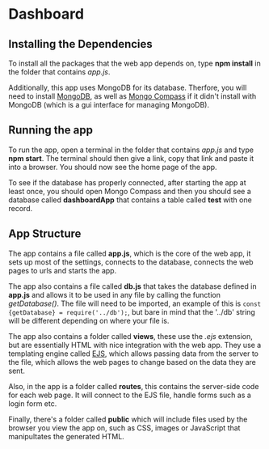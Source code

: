 # Dashboard

## Installing the Dependencies

To install all the packages that the web app depends on, type **npm install** in the folder that contains *app.js*.

Additionally, this app uses MongoDB for its database. Therfore, you will need to install [MongoDB](https://www.mongodb.com/try/download/community), as well as [Mongo Compass](https://www.mongodb.com/try/download/compass) if it didn't install with MongoDB (which is a gui interface for managing MongoDB).

## Running the app

To run the app, open a terminal in the folder that contains *app.js* and type **npm start**. The terminal should then give a link, copy that link and paste it into a browser. You should now see the home page of the app.

To see if the database has properly connected, after starting the app at least once, you should open Mongo Compass and then you should see a database called **dashboardApp** that contains a table called **test** with one record.

## App Structure

The app contains a file called **app.js**, which is the core of the web app, it sets up most of the settings, connects to the database, connects the web pages to urls and starts the app.

The app also contains a file called **db.js** that takes the database defined in **app.js** and allows it to be used in any file by calling the function *getDatabase()*. The file will need to be imported, an example of this is ``` const {getDatabase} = require('../db'); ```, but bare in mind that the '../db' string will be different depending on where your file is.

The app also contains a folder called **views**, these use the *.ejs* extension, but are essentially HTML with nice integration with the web app. They use a templating engine called [EJS](https://ejs.co/), which allows passing data from the server to the file, which allows the web pages to change based on the data they are sent.

Also, in the app is a folder called **routes**, this contains the server-side code for each web page. It will connect to the EJS file, handle forms such as a login form etc.

Finally, there's a folder called **public** which will include files used by the browser you view the app on, such as CSS, images or JavaScript that manipultates the generated HTML.
